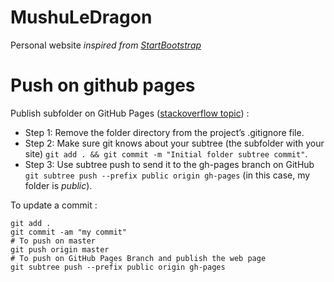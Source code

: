 # MushuLeDragon

Personal website *inspired from [StartBootstrap](https://github.com/StartBootstrap/startbootstrap-resume "StartBootstrap")*

# Push on github pages

Publish subfolder on GitHub Pages ([stackoverflow topic](https://stackoverflow.com/a/36782614/7998119 "stackoverflow topic")) :

- Step 1: Remove the folder directory from the project’s .gitignore file.
- Step 2: Make sure git knows about your subtree (the subfolder with your site) `git add . && git commit -m "Initial folder subtree commit"`.
- Step 3: Use subtree push to send it to the gh-pages branch on GitHub `git subtree push --prefix public origin gh-pages` (in this case, my folder is *public*).

To update a commit :

```shell
git add .
git commit -am "my commit"
# To push on master
git push origin master
# To push on GitHub Pages Branch and publish the web page
git subtree push --prefix public origin gh-pages
```